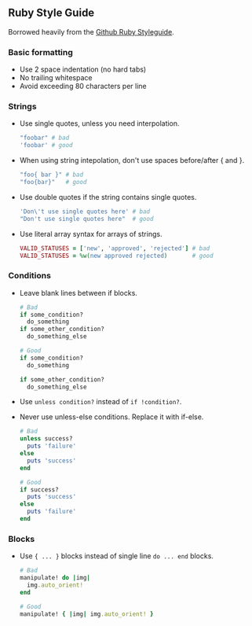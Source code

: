 ## Ruby Style Guide

Borrowed heavily from the [Github Ruby Styleguide](github.com/styleguide/ruby).

### Basic formatting

* Use 2 space indentation (no hard tabs)
* No trailing whitespace
* Avoid exceeding 80 characters per line

### Strings

* Use single quotes, unless you need interpolation.

    ```ruby
    "foobar" # bad
    'foobar' # good
    ```

* When using string intepolation, don't use spaces before/after { and }.

    ```ruby
    "foo{ bar }" # bad
    "foo{bar}"   # good
    ```
* Use double quotes if the string contains single quotes.

    ```ruby
    'Don\'t use single quotes here' # bad
    "Don't use single quotes here"  # good
    ```
* Use literal array syntax for arrays of strings.

    ```ruby
    VALID_STATUSES = ['new', 'approved', 'rejected'] # bad
    VALID_STATUSES = %w(new approved rejected)       # good
    ```

### Conditions

* Leave blank lines between if blocks.

    ```ruby
    # Bad
    if some_condition?
      do_something
    if some_other_condition?
      do_something_else
    
    # Good
    if some_condition?
      do_something
    
    if some_other_condition?
      do_something_else
    ```
* Use `unless condition?` instead of `if !condition?`.
* Never use unless-else conditions. Replace it with if-else.

    ```ruby
    # Bad
    unless success?
      puts 'failure'
    else
      puts 'success'
    end
    
    # Good
    if success?
      puts 'success'
    else
      puts 'failure'
    end
    ```

### Blocks

* Use `{ ... }` blocks instead of single line `do ... end` blocks.

    ```ruby
    # Bad
    manipulate! do |img|
      img.auto_orient!
    end

    # Good
    manipulate! { |img| img.auto_orient! }
    ```
